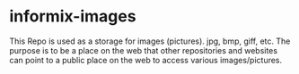 # informix-images

This Repo is used as a storage for images (pictures).  jpg, bmp, giff, etc.  The purpose is to be a place on the web that other repositories and websites can point to a public place on the web to access various images/pictures.
